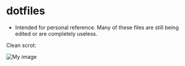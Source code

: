 # dotfiles
- Intended for personal reference. Many of these files are still being edited or are completely useless.

Clean scrot:

![My image](github.com/telmob/dotfiles/pics/clean.png)



